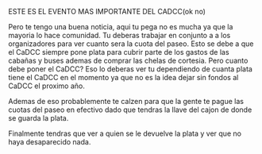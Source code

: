 ESTE ES EL EVENTO MAS IMPORTANTE DEL CADCC(ok no)


Pero te tengo una buena noticia, aqui tu pega no es mucha ya que la mayoria lo hace comunidad. Tu deberas 
trabajar en conjunto a a los organizadores para ver cuanto sera la cuota del paseo. Esto se debe a que el CaDCC siempre pone plata para cubrir parte de los gastos de las cabañas y buses ademas de comprar las chelas de cortesia. Pero cuanto debe poner el CaDCC? Eso lo deberas ver tu dependiendo de cuanta plata tiene el CaDCC en el momento ya que no es la idea dejar sin fondos al CaDCC el proximo año.

Ademas de eso probablemente te calzen para que la gente te pague las cuotas del paseo en efectivo dado que tendras la llave del cajon de donde se guarda la plata. 

Finalmente tendras que ver a quien se le devuelve la plata y ver que no haya desaparecido nada.
